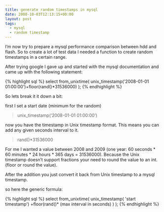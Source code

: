 ```yaml
---
title: generate random timestamps in mysql
date: 2008-10-03T12:13:15+00:00
layout: post
tags:
  - mysql
  - random timestamp
---
```

I’m now try to prepare a mysql performance comparison between hdd and flash. So to create a lot of test data I needed a function to create random timestamps in a certain range.

After trying google I gave up and started with the mysql documentation and came up with the following statement:

{% highlight sql %}
select from_unixtime(
       unix_timestamp('2008-01-01 01:00:00')+floor(rand()*31536000)
);
{% endhighlight %}

So lets break it it down a bit:

first I set a start date (minimum for the random)

> unix_timestamp(‘2008-01-01 01:00:00’)

now you have the timestamp in Unix timestamp format. This means you can add any given seconds interval to it.

> rand()*31536000

For me I wanted a value between 2008 and 2009 (one year: 60 seconds \* 60 minutes \* 24 hours * 365 days = 31536000). Because the Unix timestamp doesn’t support fractions your need to round the value to an int. (floor or round the value).

After the addition you just convert it back from Unix timestamp to a mysql timestamp.

so here the generic formula:

{% highlight sql %}
select from_unixtime(
      unix_timestamp( 'start timestamp')
     +floor(rand()* (max interval in seconds) )
);
{% endhighlight %}
